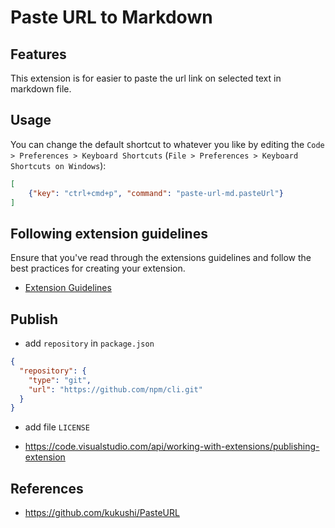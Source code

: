 # Paste URL to Markdown

## Features

This extension is for easier to paste the url link on selected text in markdown file.

## Usage

You can change the default shortcut to whatever you like by editing the `Code > Preferences > Keyboard Shortcuts` (`File > Preferences > Keyboard Shortcuts on Windows`):

```json
[
    {"key": "ctrl+cmd+p", "command": "paste-url-md.pasteUrl"}
]
```

## Following extension guidelines

Ensure that you've read through the extensions guidelines and follow the best practices for creating your extension.

* [Extension Guidelines](https://code.visualstudio.com/api/references/extension-guidelines)

## Publish

- add `repository` in `package.json`

```json
{
  "repository": {
    "type": "git",
    "url": "https://github.com/npm/cli.git"
  }
}
```

- add file `LICENSE`

- https://code.visualstudio.com/api/working-with-extensions/publishing-extension

## References

- https://github.com/kukushi/PasteURL
